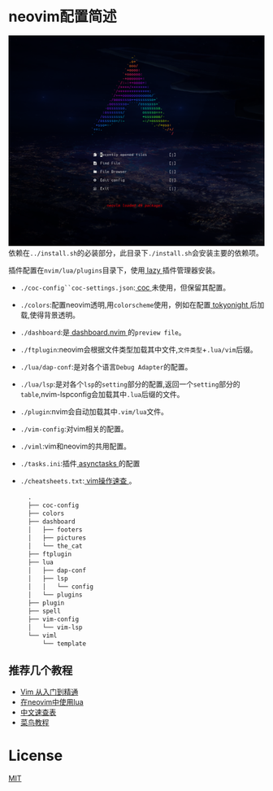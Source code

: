 # neovim配置简述
![dahboard picture](./pictures/dashboard.png)
依赖在`../install.sh`的必装部分，此目录下`./install.sh`会安装主要的依赖项。

插件配置在`nvim/lua/plugins`目录下，使用[ lazy ](https://github.com/folke/lazy.nvim)插件管理器安装。

- `./coc-config``coc-settings.json`:[ coc ](https://github.com/neoclide/coc.nvim)未使用，但保留其配置。
- `./colors`:配置neovim透明,用`colorscheme`使用，例如在配置[ tokyonight ](https://github.com/folke/tokyonight.nvim)后加载,使得背景透明。
- `./dashboard`:是[ dashboard.nvim ](https://github.com/glepnir/dashboard-nvim)的`preview file`。
- `./ftplugin`:neovim会根据文件类型加载其中文件,`文件类型`+`.lua/vim`后缀。
- `./lua/dap-conf`:是对各个语言`Debug Adapter`的配置。
- `./lua/lsp`:是对各个`lsp`的`setting`部分的配置,返回一个`setting`部分的`table`,nvim-lspconfig会加载其中`.lua`后缀的文件。
- `./plugin`:nvim会自动加载其中`.vim/lua`文件。
- `./vim-config`:对vim相关的配置。
- `./viml`:vim和neovim的共用配置。
- `./tasks.ini`:插件[ asynctasks ](https://github.com/skywind3000/asynctasks.vim)的配置
- `./cheatsheets.txt`:[ vim操作速查 ](https://github.com/skywind3000/awesome-cheatsheets/blob/master/editors/vim.txt)。

        .
        ├── coc-config
        ├── colors
        ├── dashboard
        │   ├── footers
        │   ├── pictures
        │   └── the_cat
        ├── ftplugin
        ├── lua
        │   ├── dap-conf
        │   ├── lsp
        │   │   └── config
        │   └── plugins
        ├── plugin
        ├── spell
        ├── vim-config
        │   └── vim-lsp
        └── viml
            └── template
## 推荐几个教程
- [ Vim 从入门到精通 ](https://github.com/wsdjeg/vim-galore-zh_cn)
- [ 在neovim中使用lua ](https://github.com/glepnir/nvim-lua-guide-zh)
- [ 中文速查表 ](https://github.com/skywind3000/awesome-cheatsheets)
- [ 菜鸟教程 ](https://www.runoob.com/lua/lua-tutorial.html)

# License
[MIT](./LICENSE)

